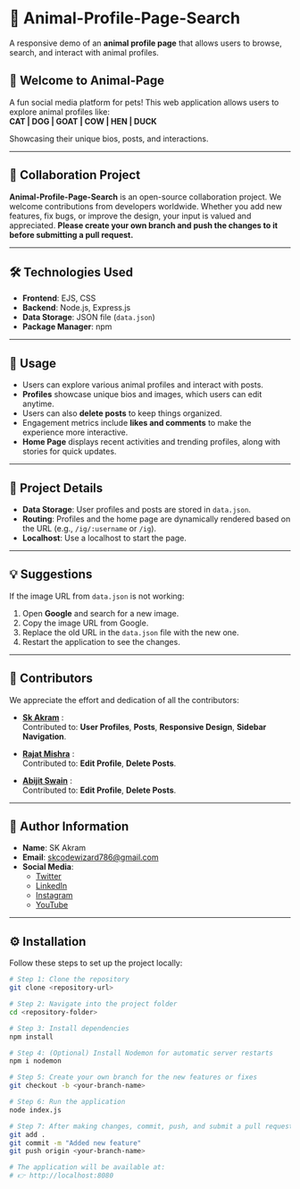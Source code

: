 # 🐾 Animal-Profile-Page-Search  

A responsive demo of an **animal profile page** that allows users to browse, search, and interact with animal profiles.


## 🎉 Welcome to Animal-Page  

A fun social media platform for pets! This web application allows users to explore animal profiles like:  
**CAT | DOG | GOAT | COW | HEN | DUCK**  

Showcasing their unique bios, posts, and interactions.

---

## 🤝 Collaboration Project

**Animal-Profile-Page-Search** is an open-source collaboration project. We welcome contributions from developers worldwide. Whether you add new features, fix bugs, or improve the design, your input is valued and appreciated. **Please create your own branch and push the changes to it before submitting a pull request.**

---

## 🛠️ Technologies Used  

- **Frontend**: EJS, CSS  
- **Backend**: Node.js, Express.js  
- **Data Storage**: JSON file (`data.json`)  
- **Package Manager**: npm  

---

## 🚀 Usage  

- Users can explore various animal profiles and interact with posts.  
- **Profiles** showcase unique bios and images, which users can edit anytime.  
- Users can also **delete posts** to keep things organized.  
- Engagement metrics include **likes and comments** to make the experience more interactive.  
- **Home Page** displays recent activities and trending profiles, along with stories for quick updates.

---

## 📂 Project Details  

- **Data Storage**: User profiles and posts are stored in `data.json`.  
- **Routing**: Profiles and the home page are dynamically rendered based on the URL (e.g., `/ig/:username` or `/ig`).  
- **Localhost**: Use a localhost to start the page.

---

## 💡 Suggestions  

If the image URL from `data.json` is not working:  
1. Open **Google** and search for a new image.  
2. Copy the image URL from Google.  
3. Replace the old URL in the `data.json` file with the new one.  
4. Restart the application to see the changes.

---

## 👥 Contributors  

We appreciate the effort and dedication of all the contributors:

- **[Sk Akram](https://github.com/akramcodez)** :  
  Contributed to: **User Profiles**, **Posts**, **Responsive Design**, **Sidebar Navigation**.

- **[Rajat Mishra](https://github.com/mishraRj)** :  
  Contributed to: **Edit Profile**, **Delete Posts**.

- **[Abijit Swain](https://github.com/Abhijit8951)** :  
  Contributed to: **Edit Profile**, **Delete Posts**.

---

## 👤 Author Information  

- **Name**: SK Akram  
- **Email**: skcodewizard786@gmail.com  
- **Social Media**:  
  - [Twitter](https://twitter.com/akramcodez)  
  - [LinkedIn](https://www.linkedin.com/in/sk-akram-aaa903318/)  
  - [Instagram](https://instagram.com/akramcodez)  
  - [YouTube](https://youtube.com/@akramcodez)  

---

## ⚙️ Installation  

Follow these steps to set up the project locally:  

```bash
# Step 1: Clone the repository
git clone <repository-url>

# Step 2: Navigate into the project folder
cd <repository-folder>

# Step 3: Install dependencies
npm install

# Step 4: (Optional) Install Nodemon for automatic server restarts
npm i nodemon

# Step 5: Create your own branch for the new features or fixes
git checkout -b <your-branch-name>

# Step 6: Run the application
node index.js

# Step 7: After making changes, commit, push, and submit a pull request:
git add .
git commit -m "Added new feature"
git push origin <your-branch-name>

# The application will be available at:
# 👉 http://localhost:8080
